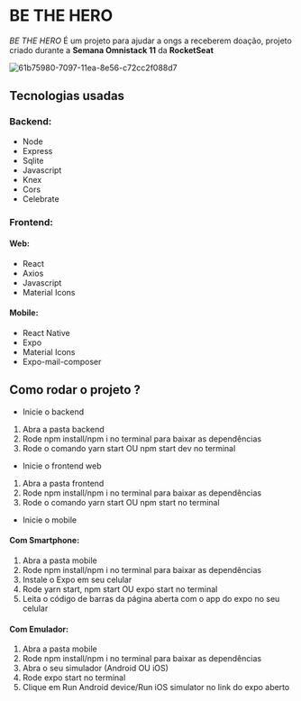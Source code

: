 # BE THE HERO
*BE THE HERO* É um projeto para ajudar a ongs a receberem doação, projeto criado durante a **Semana Omnistack 11** da **RocketSeat**

![61b75980-7097-11ea-8e56-c72cc2f088d7](https://user-images.githubusercontent.com/56945282/84451118-fcace200-ac49-11ea-84a5-7f26713a18fe.jpeg)

## Tecnologias usadas <br>
### Backend: <br>
* Node <br>
* Express <br>
* Sqlite <br>
* Javascript <br>
* Knex <br>
* Cors <br>
* Celebrate <br>

### Frontend: 
#### Web: 
* React <br>
* Axios <br>
* Javascript <br>
* Material Icons <br>

#### Mobile: 
* React Native <br>
* Expo <br>
* Material Icons <br>
* Expo-mail-composer <br>

## Como rodar o projeto ? 

- Inicie o backend
1. Abra a pasta backend
2. Rode npm install/npm i no terminal para baixar as dependências
3. Rode o comando yarn start OU npm start dev no terminal

- Inicie o frontend web 
1. Abra a pasta frontend
2. Rode npm install/npm i no terminal para baixar as dependências
3. Rode o comando yarn start OU npm start no terminal

- Inicie o mobile
#### Com Smartphone: 
1. Abra a pasta mobile
2. Rode npm install/npm i no terminal para baixar as dependências
3. Instale o Expo em seu celular 
4. Rode yarn start, npm start OU expo start no terminal
5. Leita o código de barras da página aberta com o app do expo no seu celular

#### Com Emulador: 
1. Abra a pasta mobile
2. Rode npm install/npm i no terminal para baixar as dependências
3. Abra o seu simulador (Android OU iOS)
4. Rode expo start no terminal
5. Clique em Run Android device/Run iOS simulator no link do expo aberto
